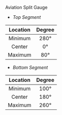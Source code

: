 Aviation Split Gauge

- *Top Segment*  

| Location | Degree |
|:---:|:---:|
| Minimum | 280° |
| Center | 0° |
| Maximum | 80° |

- *Bottom Segment*  

| Location | Degree |
|:---:|:---:|
| Minimum | 100° |
| Center | 180° |
| Maximum | 260° |


